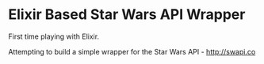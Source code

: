# Elixir Based Star Wars API Wrapper

First time playing with Elixir.

Attempting to build a simple wrapper for the Star Wars API - http://swapi.co
